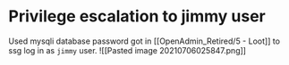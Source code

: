# Privilege escalation to jimmy user
Used mysqli database password  got in [[OpenAdmin_Retired/5 - Loot]] to ssg log in as `jimmy` user.
![[Pasted image 20210706025847.png]]
